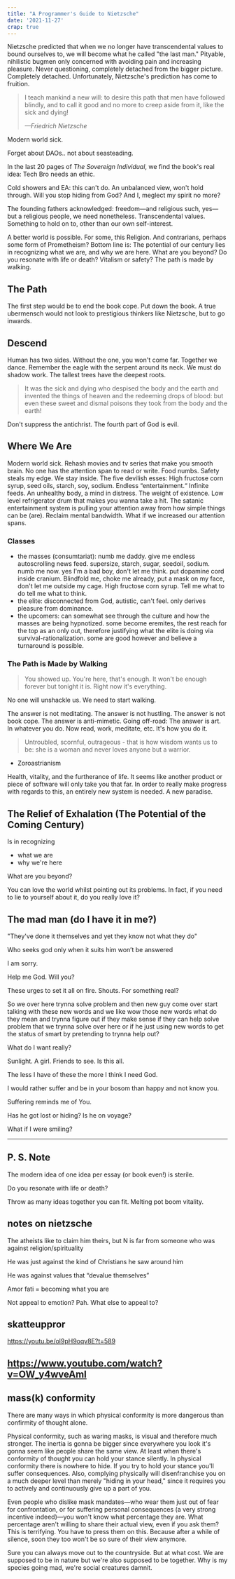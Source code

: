 ```yaml
---
title: "A Programmer's Guide to Nietzsche"
date: '2021-11-27'
crap: true
---
```


Nietzsche predicted that when we no longer have transcendental values to bound ourselves to, we will become what he called "the last man." Pityable, nihilistic bugmen only concerned with avoiding pain and increasing pleasure. Never questioning, completely detached from the bigger picture. Completely detached. Unfortunately, Nietzsche's prediction has come to fruition.

> I teach mankind a new will: to desire this path that men
have followed blindly, and to call it good and no more to
creep aside from it, like the sick and dying!
>
> <cite>—Friedrich Nietzsche</cite>

Modern world sick.

Forget about DAOs.. not about seasteading.

In the last 20 pages of <i>The Sovereign Individual</i>, we find the book's real idea: Tech Bro needs an ethic.

Cold showers and EA: this can't do. An unbalanced view, won't hold through. Will you stop hiding from God? And I, meglect my spirit no more?

The founding fathers acknowledged: freedom—and religious such, yes—but a religious people, we need nonetheless. Transcendental values. Something to hold on to, other than our own self-interest.

A better world is possible. For some, this Religion. And contrarians, perhaps some form of Prometheism? Bottom line is: The potential of our century lies in recognizing what we are, and why we are here. What are you beyond? Do you resonate with life or death? Vitalism or safety? The path is made by walking.

## The Path

The first step would be to end the book cope. Put down the book. A true ubermensch would not look to prestigious thinkers like Nietzsche, but to go inwards.

## Descend

Human has two sides. Without the one, you won't come far. Together we dance. Remember the eagle with the serpent around its neck. We must do shadow work. The tallest trees have the deepest roots.

> It was the sick and dying who despised the body and the earth and invented the things of heaven and the redeeming
drops of blood: but even these sweet and dismal poisons they took from the body and the earth!
>

Don't suppress the antichrist. The fourth part of God is evil.

## Where We Are

Modern world sick. Rehash movies and tv series that make you smooth brain. No one has the attention span to read or write. Food numbs. Safety steals my edge. We stay inside. The five devilish esses: High fructose corn syrup, seed oils, starch, soy, sodium. Endless “entertainment.“ Infinite feeds. An unhealthy body, a mind in distress. The weight of existence. Low level refrigerator drum that makes you wanna take a hit. The satanic entertainment system is pulling your attention away from how simple things can be (are). Reclaim mental bandwidth. What if we increased our attention spans.

### Classes

- the masses (consumtariat): numb me daddy. give me endless autoscrolling news feed. supersize, starch, sugar, seedoil, sodium. numb me now. yes I'm a bad boy, don't let me think. put dopamine cord inside cranium. Blindfold me, choke me already, put a mask on my face, don't let me outside my cage. High fructose corn syrup. Tell me what to do tell me what to think.
- the elite: disconnected from God, autistic, can't feel. only derives pleasure from dominance.
- the upcomers: can somewhat see through the culture and how the masses are being hypnotized. some become eremites, the rest reach for the top as an only out, therefore justifying what the elite is doing via survival-rationalization. some are good however and believe a turnaround is possible.

### The Path is Made by Walking

> You showed up. You're here, that's enough.
> It won't be enough forever but tonight it is.
> Right now it's everything.

No one will unshackle us. We need to start walking.

The answer is not meditating. The answer is not hustling. The answer is not book cope. The answer is anti-mimetic. Going off-road: The answer is art. In whatever you do. Now read, work, meditate, etc. It's how you do it.

> Untroubled, scornful, outrageous - that is how wisdom wants us to be: she is a woman and never loves anyone but a warrior.
>

- Zoroastrianism

Health, vitality, and the furtherance of life. It seems like another product or piece of software will only take you that far. In order to really make progress with regards to this, an entirely new system is needed. A new paradise.

## The Relief of Exhalation (The Potential of the Coming Century)

Is in recognizing

- what we are
- why we're here

What are you beyond?

You can love the world whilst pointing out its problems. In fact, if you need to lie to yourself about it, do you really love it?

## The mad man (do I have it in me?)

"They've done it themselves and yet they know not what they do"

Who seeks god only when it suits him won’t be answered

I am sorry.

Help me God. Will you?

These urges to set it all on fire. Shouts. For something real?

So we over here trynna solve problem and then new guy come over start talking with these new words and we like wow those new words what do they mean and trynna figure out if they make sense if they can help solve problem that we trynna solve over here or if he just using new words to get the status of smart by pretending to trynna help out?

What do I want really?

Sunlight. A girl. Friends to see. Is this all.

The less I have of these the more I think I need God.

I would rather suffer and be in your bosom than happy and not know you.

Suffering reminds me of You.

Has he got lost or hiding? Is he on voyage?

What if I were smiling?

---

## P. S. Note

The modern idea of one idea per essay (or book even!) is sterile.

Do you resonate with life or death?

Throw as many ideas together you can fit. Melting pot boom vitality.

## notes on nietzsche

The atheists like to claim him theirs, but N is far from someone who was against religion/spirituality

He was just against the kind of Christians he saw around him

He was against values that “devalue themselves”

Amor fati = becoming what you are

Not appeal to emotion? Pah. What else to appeal to?

## skatteuppror

https://youtu.be/ol9pH9oqv8E?t=589

https://www.youtube.com/watch?v=OW_y4wveAmI
---

## mass(k) conformity

There are many ways in which physical conformity is more dangerous than confirmity of thought alone.

Physical conformity, such as waring masks, is visual and therefore much stronger. The inertia is gonna be bigger since everywhere you look it's gonna seem like people share the same view. At least when there's conformity of thought you can hold your stance silently. In physical conformity there is nowhere to hide. If you try to hold your stance you'll suffer consequences. Also, complying physically will disenfranchise you on a much deeper level than merely "hiding in your head," since it requires you to actively and continuously give up a part of you.

Even people who dislike mask mandates—who wear them just out of fear for confrontation, or for suffering personal consequences (a very strong incentive indeed)—you won't know what percentage they are. What percentage aren't willing to share their actual view, even if you ask them? This is terrifying. You have to press them on this. Because after a while of silence, soon they too won't be so sure of their view anymore.

Sure you can always move out to the countryside. But at what cost. We are supposed to be in nature but we're also supposed to be together. Why is my species going mad, we're social creatures damnit.

